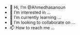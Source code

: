 - 👋 Hi, I’m @Ahmedhasanoun
- 👀 I’m interested in ...
- 🌱 I’m currently learning ...
- 💞️ I’m looking to collaborate on ...
- 📫 How to reach me ...

<!---
Ahmedhasanoun/Ahmedhasanoun is a ✨ special ✨ repository because its `README.md` (this file) appears on your GitHub profile.
You can click the Preview link to take a look at your changes.
--->
